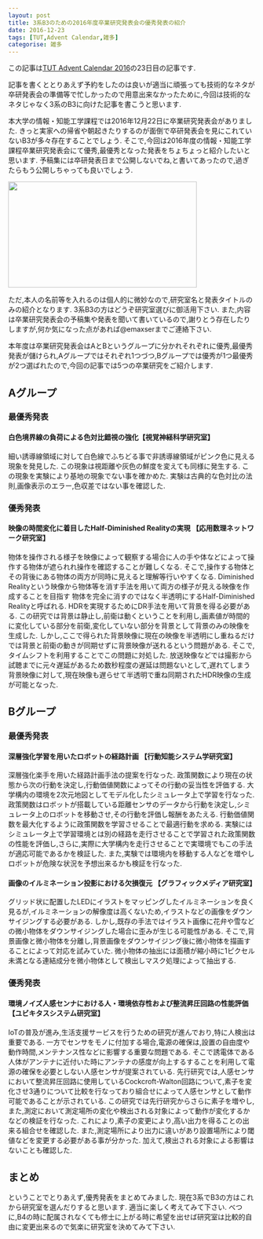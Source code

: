 ```yaml
---
layout: post
title: 3系B3のための2016年度卒業研究発表会の優秀発表の紹介
date: 2016-12-23
tags: [TUT,Advent Calendar,雑多]
categorise: 雑多
---
```


この記事は[TUT Advent Calendar 2016](http://www.adventar.org/calendars/1357)の23日目の記事です.

記事を書くととりあえず予約をしたのは良いが適当に頑張っても技術的なネタが卒研発表会の準備等で忙しかったので用意出来なかったために,今回は技術的なネタじゃなく3系のB3に向けた記事を書こうと思います.

本大学の情報・知能工学課程では2016年12月22日に卒業研究発表会がありました.
きっと実家への帰省や朝起きたりするのが面倒で卒研発表会を見にこれていないB3が多々存在することでしょう.
そこで,今回は2016年度の情報・知能工学課程卒業研究発表会にて優秀,最優秀となった発表をちょちょっと紹介したいと思います.
予稿集には卒研発表日まで公開しないでね,と書いてあったので,過ぎたらもう公開しちゃっても良いでしょう.

<img src="https://sbatqg-bn1306.files.1drv.com/y3mtugAaE7xYVnEp21A54UywB_HcyuG7ZgDQywTvaEiKPVYleohjPFR-2qJlt5HK6aR37Rk9Isssj9YHVWvyzYBapLZesDN0yZvinSvUN8hY9CQlu7iJKJYNSk45ZaFoL-CXoUjo25uD6uv0BgCdYL16L56px9Idd5WPrJLiaB7_ik?width=3840&height=2160&cropmode=none" width="384" height="216" />

ただ,本人の名前等を入れるのは個人的に微妙なので,研究室名と発表タイトルのみの紹介となります.
3系B3の方はどうぞ研究室選びに御活用下さい.
また,内容は卒業研究発表会の予稿集や発表を聞いて書いているので,謝りとう存在したりしますが,何か気になった点があれば@emaxserまでご連絡下さい.

本年度は卒業研究発表会はAとBというグループに分かれそれぞれに優秀,最優秀発表が儲けられ,Aグループではそれぞれ1つづつ,Bグループでは優秀が1つ最優秀が2つ選ばれたので,今回の記事では5つの卒業研究をご紹介します.


## Aグループ

### 最優秀発表

#### 白色境界線の負荷による色対比錯視の強化【視覚神経科学研究室】
細い誘導線領域に対して白色線でふちどる事で非誘導線領域がピンク色に見える現象を発見した.
この現象は視距離や灰色の鮮度を変えても同様に発生する.
この現象を実験により基地の現象でない事を確かめた.
実験は古典的な色対比の法則,画像表示のエラー,色収差ではない事を確認した.


### 優秀発表

#### 映像の時間変化に着目したHalf-Diminished Realityの実現 【応用数理ネットワーク研究室】
物体を操作される様子を映像によって観察する場合に人の手や体などによって操作する物体が遮られれ操作を確認することが難しくなる.
そこで,操作する物体とその背後にある物体の両方が同時に見えると理解等行いやすくなる.
Diminished Realityという映像から物体等を消す手法を用いて両方の様子が見える映像を作成することを目指す
物体を完全に消すのではなく半透明にするHalf-Diminished Realityと呼ばれる.
HDRを実現するためにDR手法を用いて背景を得る必要がある.
この研究では背景は静止し,前衛は動くということを利用し,画素値が時間的に変化している部分を前衛,変化していない部分を背景として背景のみの映像を生成した.
しかし,ここで得られた背景映像に現在の映像を半透明にし重ねるだけでは背景と前衛の動きが同期せずに背景映像が送れるという問題がある.
そこで,タイムシフトを利用することでこの問題に対処した.
放送映像などでは撮影から試聴までに元々遅延があるため数秒程度の遅延は問題ないとして,遅れてしまう背景映像に対して,現在映像も遅らせて半透明で重ね同期されたHDR映像の生成が可能となった.


## Bグループ

### 最優秀発表

#### 深層強化学習を用いたロボットの経路計画 【行動知能システム学研究室】
深層強化楽手を用いた経路計画手法の提案を行なった.
政策関数により現在の状態から次の行動を決定し,行動価値関数によってその行動の妥当性を評価する.
大学構内の環境を2次元地図としてモデル化したシミュレータ上で学習を行なった.
政策関数はロボットが搭載している距離センサのデータから行動を決定し,シミュレータ上のロボットを移動させ,その行動を評価し報酬をあたえる.
行動価値関数を最大化するように政策関数を学習させることで最適行動を求める.
実験にはシミュレータ上で学習環境とは別の経路を走行させることで学習された政策関数の性能を評価し,さらに,実際に大学構内を走行させることで実環境でもこの手法が適応可能であるかを検証した.
また,実験では環境内を移動する人などを増やしロボットが危険な状況を予想出来るかも検証を行なった.

#### 画像のイルミネーション投影における欠損復元 【グラフィックメディア研究室】
グリッド状に配置したLEDにイラストをマッピングしたイルミネーションを良く見るが,イルミネーションの解像度は高くないため,イラストなどの画像をダウンサイジングする必要がある.
しかし,既存の手法ではイラスト画像に花弁や雪などの微小物体をダウンサイジングした場合に歪みが生じる可能性がある.
そこで,背景画像と微小物体を分離し,背景画像をダウンサイジング後に微小物体を描画することによって対応を試みていた.
微小物体の抽出には面積が縮小時に1ピクセル未満となる連結成分を微小物体として検出しマスク処理によって抽出する.


### 優秀発表

#### 環境ノイズ人感センナにおける人・環境依存性および整流昇圧回路の性能評価 【ユビキタスシステム研究室】
IoTの普及が進み,生活支援サービスを行うための研究が進んでおり,特に人検出は重要である.
一方でセンサをモノに付加する場合,電源の確保は,設置の自由度や動作時間,メンテナンス性などに影響する重要な問題である.
そこで誘電体である人体がアンテナに近付いた時にアンテナの感度が向上するすることを利用して電源の確保を必要としない人感センサが提案されている.
先行研究では,人感センサにおいて整流昇圧回路に使用しているCockcroft-Walton回路について,素子を変化させ3通りについて比較を行なっており組合せによって人感センサとして動作可能であることが示されている.
この研究では先行研究からさらに素子を増やし,また,測定において測定場所の変化や検出される対象によって動作が変化するかなどの検証を行なった.
これにより,素子の変更により,高い出力を得ることの出来る組合せを確認した.
また,測定場所により出力に違いがあり設置場所により閾値などを変更する必要がある事が分かった.
加えて,検出される対象による影響はないことも確認した.


## まとめ
ということでとりあえず,優秀発表をまとめてみました.
現在3系でB3の方はこれから研究室を選んだりすると思います.
適当に楽しく考えてみて下さい.
べつに,B4の時に配属されなくても修士に上がる時に希望を出せば研究室は比較的自由に変更出来るので気楽に研究室を決めてみて下さい.
<!--
完全に見掛けの良い発表以外が優秀発表を取れる未来が見えないラインナップですね.
発表の仕方と言われればそうですが,やはり見掛けが良い研究は強いのだなぁと思いますね.
-->
